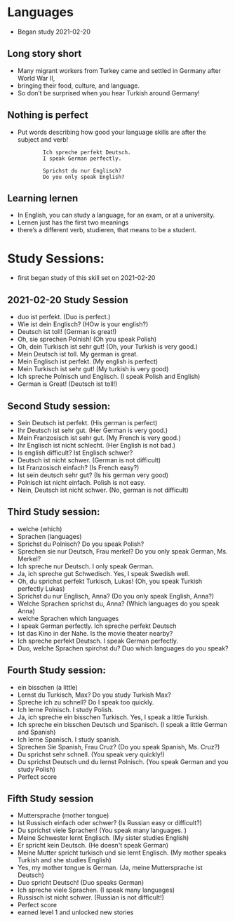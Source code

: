 # Languages
* Began study 2021-02-20

## Long story short
* Many migrant workers from Turkey came and settled in Germany after World War II, 
* bringing their food, culture, and language. 
* So don’t be surprised when you hear Turkish around Germany!  


## Nothing is perfect
* Put words describing how good your language skills are after the subject and verb!

              Ich spreche perfekt Deutsch.
              I speak German perfectly.
              
              Sprichst du nur Englisch?
              Do you only speak English?
              
## Learning lernen
* In English, you can study a language, for an exam, or at a university. 
* Lernen just has the first two meanings
* there’s a different verb, studieren, that means to be a student.

# Study Sessions: 
* first began study of this skill set on 2021-02-20

## 2021-02-20 Study Session 
* duo ist perfekt.  (Duo is perfect.)
* Wie ist dein Englisch?  (HOw is your english?)
* Deutsch ist toll!  (German is great!) 
* Oh, sie sprechen Polnish!  (Oh you speak Polish) 
* Oh, dein Turkisch ist sehr gut! (Oh, your Turkish is very good.)
* Mein Deutsch ist toll.  My german is great.
* Mein Englisch ist perfekt. (My english is perfect)
* Mein Turkisch ist sehr gut! (My turkish is very good)
* Ich spreche Polnisch und Englisch.  (I speak Polish and English)
* German is Great!  (Deutsch ist toll!) 


## Second Study session: 
* Sein Deutsch ist perfekt. (His german is perfect)
* Ihr Deutsch ist sehr gut. (Her German is very good.)
* Mein Franzosisch ist sehr gut. (My French is very good.)
* Ihr Englisch ist nicht schlecht. (Her English is not bad.)
* Is english difficult?  Ist Englisch schwer?
* Deutsch ist nicht schwer. (German is not difficult)
* Ist Franzosisch einfach?  (Is French easy?) 
* Ist sein deutsch sehr gut? (Is his german very good)
* Polnisch ist nicht einfach. Polish is not easy.
* Nein, Deutsch ist nicht schwer. (No, german is not difficult)

## Third Study session: 
* welche (which)
* Sprachen (languages) 
* Sprichst du Polnisch?  Do you speak Polish? 
* Sprechen sie nur Deutsch, Frau merkel? Do you only speak German, Ms. Merkel? 
* Ich spreche nur Deutsch.  I only speak German.
* Ja, ich spreche gut Schwedisch.  Yes, I speak Swedish well. 
* Oh, du sprichst perfekt Turkisch, Lukas! (Oh, you speak Turkish perfectly Lukas)
* Sprichst du nur Englisch, Anna?  (Do you only speak English, Anna?) 
* Welche Sprachen sprichst du, Anna?  (Which languages do you speak Anna)
* welche Sprachen which languages 
* I speak German perfectly. Ich spreche perfekt Deutsch 
* Ist das Kino in der Nahe. Is the movie theater nearby?
* Ich spreche perfekt Deutsch.  I speak German perfectly. 
* Duo, welche Sprachen spirchst du?  Duo which languages do you speak?

## Fourth Study session: 
* ein bisschen (a little) 
* Lernst du Turkisch, Max?  Do you study Turkish Max?
* Spreche ich zu schnell?  Do I speak too quickly. 
* Ich lerne Polnisch.  I study Polish. 
* Ja, ich spreche ein bisschen Turkisch. Yes, I speak a little Turkish.
* Ich spreche ein bisschen Deutsch und Spanisch. (I speak a little German and Spanish)
* Ich lerne Spanisch.  I study spanish.
* Sprechen Sie Spanish, Frau Cruz?  (Do you speak Spanish, Ms. Cruz?)
* Du sprichst sehr schnell.  (You speak very quickly!)
*  Du sprichst Deutsch und du lernst Polnisch.  (You speak German and you study Polish)
* Perfect score

## Fifth Study session 
* Muttersprache (mother tongue)
* Ist Russisch einfach oder schwer? (Is Russian easy or difficult?) 
* Du sprichst viele Sprachen! (You speak many languages. )
* Meine Schwester lernt Englisch. (My sister studies English) 
* Er spricht kein Deutsch. (He doesn't speak German)
* Meine Mutter spricht turkisch und sie lernt Englisch.  (My mother speaks Turkish and she studies English)
* Yes, my mother tongue is German. (Ja, meine Muttersprache ist Deutsch)
* Duo spricht Deutsch! (Duo speaks German)
* Ich spreche viele Sprachen. (I speak many languages) 
* Russisch ist nicht schwer.  (Russian is not difficult!) 
* Perfect score 
* earned level 1 and unlocked new stories 
